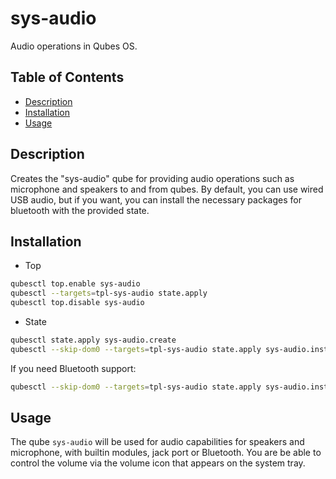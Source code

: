 # sys-audio

Audio operations in Qubes OS.

## Table of Contents

* [Description](#description)
* [Installation](#installation)
* [Usage](#usage)

## Description

Creates the "sys-audio" qube for providing audio operations such as microphone
and speakers to and from qubes. By default, you can use wired USB audio, but
if you want, you can install the necessary packages for bluetooth with the
provided state.

## Installation

- Top
```sh
qubesctl top.enable sys-audio
qubesctl --targets=tpl-sys-audio state.apply
qubesctl top.disable sys-audio
```

- State
<!-- pkg:begin:post-install -->
```sh
qubesctl state.apply sys-audio.create
qubesctl --skip-dom0 --targets=tpl-sys-audio state.apply sys-audio.install
```
<!-- pkg:end:post-install -->

If you need Bluetooth support:
```sh
qubesctl --skip-dom0 --targets=tpl-sys-audio state.apply sys-audio.install-bluetooth
```

## Usage

The qube `sys-audio` will be used for audio capabilities for speakers and
microphone, with builtin modules, jack port or Bluetooth. You are be able to
control the volume via the volume icon that appears on the system tray.
